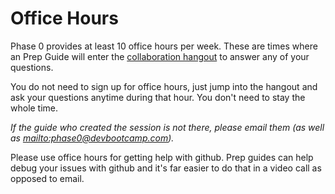 # Office Hours

Phase 0 provides at least 10 office hours per week. These are times where an Prep Guide will enter the [collaboration hangout](https://plus.google.com/hangouts/_/event/cn84s0i6f761j9rpv4a3ljddg0o?authuser=0&hl=en) to answer any of your questions. 

You do not need to sign up for office hours, just jump into the hangout and ask your questions anytime during that hour. You don't need to stay the whole time. 

*If the guide who created the session is not there, please email them (as well as <mailto:phase0@devbootcamp.com>).*

Please use office hours for getting help with github. Prep guides can help debug your issues with github and it's far easier to do that in a video call as opposed to email. 

